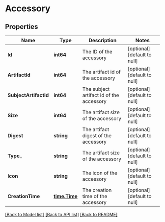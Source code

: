 # Accessory

## Properties
Name | Type | Description | Notes
------------ | ------------- | ------------- | -------------
**Id** | **int64** | The ID of the accessory | [optional] [default to null]
**ArtifactId** | **int64** | The artifact id of the accessory | [optional] [default to null]
**SubjectArtifactId** | **int64** | The subject artifact id of the accessory | [optional] [default to null]
**Size** | **int64** | The artifact size of the accessory | [optional] [default to null]
**Digest** | **string** | The artifact digest of the accessory | [optional] [default to null]
**Type_** | **string** | The artifact size of the accessory | [optional] [default to null]
**Icon** | **string** | The icon of the accessory | [optional] [default to null]
**CreationTime** | [**time.Time**](time.Time.md) | The creation time of the accessory | [optional] [default to null]

[[Back to Model list]](../README.md#documentation-for-models) [[Back to API list]](../README.md#documentation-for-api-endpoints) [[Back to README]](../README.md)


